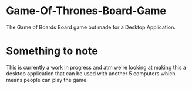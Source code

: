 # Game-Of-Thrones-Board-Game
The Game of Boards Board game but made for a Desktop Application.

# Something to note
This is currently a work in progress and atm we're looking at making this a desktop application that can be used with another 5 computers which means people can play the game.
